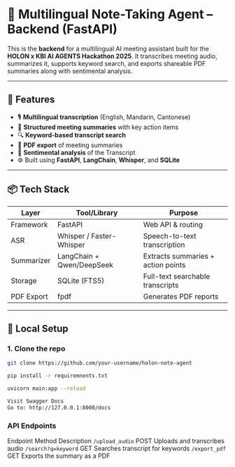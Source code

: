 # 🧠 Multilingual Note-Taking Agent – Backend (FastAPI)

This is the **backend** for a multilingual AI meeting assistant built for the **HOLON x KBI AI AGENTS Hackathon 2025**. It transcribes meeting audio, summarizes it, supports keyword search, and exports shareable PDF summaries along with sentimental analysis.

---

## 🚀 Features

- 🎙️ **Multilingual transcription** (English, Mandarin, Cantonese)
- 📝 **Structured meeting summaries** with key action items
- 🔍 **Keyword-based transcript search**
- 📄 **PDF export** of meeting summaries
- 📄 **Sentimental analysis** of the Transcript
- ⚙️ Built using **FastAPI**, **LangChain**, **Whisper**, and **SQLite**

---

## 📦 Tech Stack

| Layer      | Tool/Library              | Purpose                            |
| ---------- | ------------------------- | ---------------------------------- |
| Framework  | FastAPI                   | Web API & routing                  |
| ASR        | Whisper / Faster-Whisper  | Speech-to-text transcription       |
| Summarizer | LangChain + Qwen/DeepSeek | Extracts summaries + action points |
| Storage    | SQLite (FTS5)             | Full-text searchable transcripts   |
| PDF Export | fpdf                      | Generates PDF reports              |

---

## 🧪 Local Setup

### 1. Clone the repo

```bash
git clone https://github.com/your-username/holon-note-agent

pip install -r requiremnents.txt

uvicorn main:app --reload

Visit Swagger Docs
Go to: http://127.0.0.1:8000/docs
```

### API Endpoints

Endpoint Method Description
`/upload_audio` POST Uploads and transcribes audio
`/search?q=keyword` GET Searches transcript for keywords
`/export_pdf` GET Exports the summary as a PDF
